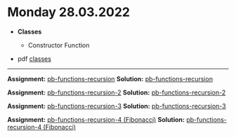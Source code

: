 # Monday 28.03.2022
  
 - **Classes**
   - Constructor Function
   

- pdf [classes](classes.pdf)
---





**Assignment:** [pb-functions-recursion](https://classroom.github.com/a/cBVfUqc7)
**Solution:** [pb-functions-recursion](https://github.com/FbW-E10/PB-Assignments-Solustions/tree/main/23.03.2022/PB-Functions-Recursion-solution)  

**Assignment:** [pb-functions-recursion-2](https://classroom.github.com/a/9X4ukq26)
**Solution:** [pb-functions-recursion-2](https://github.com/FbW-E10/PB-Assignments-Solustions/tree/main/23.03.2022/PB-Functions-Recursion-2-solution)

**Assignment:** [pb-functions-recursion-3](https://classroom.github.com/a/CUsDBuQ5)
**Solution:** [pb-functions-recursion-3](https://github.com/FbW-E10/PB-Assignments-Solustions/tree/main/23.03.2022/PB-Functions-Recursion-3-solution)

**Assignment:** [pb-functions-recursion-4 (Fibonacci)](https://classroom.github.com/a/XXvZcwtm)
**Solution:** [pb-functions-recursion-4 (Fibonacci)](https://github.com/FbW-E10/PB-Assignments-Solustions/tree/main/23.03.2022/PB-Functions-Recursion-4-solution)
